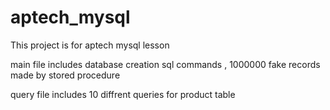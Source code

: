# aptech_mysql
This project is for aptech mysql lesson

main file includes database creation sql commands , 1000000 fake records made by stored procedure

query file includes 10 diffrent queries for product table
